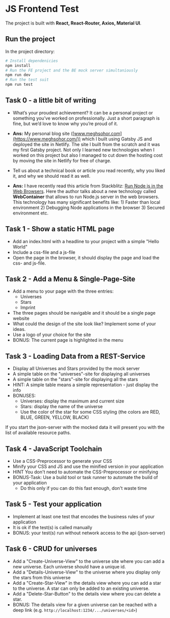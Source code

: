# JS Frontend Test
The project is built with **React, React-Router, Axios, Material UI**.
## Run the project

In the project directory:

```bash
# Install dependenicies
npm install
# Run the FE project and the BE mock server simultaniously
npm run dev
# Run the test suit
npm run test
```

## Task 0 - a little bit of writing 

   * What’s your proudest achievement? It can be a personal project or something you’ve worked on professionally. Just a short paragraph is fine, but we’d love to know why you’re proud of it.
   * **Ans:** My personal blog site ([www.meghsohor.com](https://www.meghsohor.com/)) which I built using Gatsby JS and deployed the site in Netlify. The site I built from the scratch and it was my first Gatsby project. Not only I learned new technologies when I worked on this project but also I managed to cut down the hosting cost by moving the site in Netlify for free of charge.
   
   * Tell us about a technical book or article you read recently, why you liked it, and why we should read it as well.
   * **Ans:** I have recently read this article from Stackblitz: [Run Node js in the Web Browsers](https://blog.stackblitz.com/posts/introducing-webcontainers/). Here the author talks about a new technology called **WebContainer** that allows to run Node.js server in the web browsers. This technology has many significant benefits like: 1) Faster than local environment 2) Debugging Node applications in the browser 3) Secured environment etc.


## Task 1 - Show a static HTML page

   * Add an index.html with a headline to your project with a simple "Hello World"
   * Include a css-file and a js-file
   * Open the page in the browser, it should display the page and load the css- and js-file.


## Task 2 - Add a Menu & Single-Page-Site

   * Add a menu to your page with the three entries:
      * Universes
      * Stars
      * Imprint
   * The three pages should be navigable and it should be a single page website
   * What could the design of the site look like? Implement some of your ideas.
   * Use a logo of your choice for the site 
   * BONUS: The current page is highlighted in the menu


## Task 3 - Loading Data from a REST-Service

   * Display all Universes and Stars provided by the mock server 
   * A simple table on the "universes"-site for displaying all universes
   * A simple table on the "stars"-site for displaying all the stars
   * HINT: A simple table means a simple representation - just display the info
   * BONUSES:
      * Universes: display the maximum and current size
      * Stars: display the name of the universe
      * Use the color of the star for some CSS styling (the colors are RED, BLUE, GREEN, YELLOW, BLACK)

If you start the json-server with the mocked data it will present you with the list of available resource paths.


## Task 4 - JavaScript Toolchain

   * Use a CSS-Preprocessor to generate your CSS
   * Minify your CSS and JS and use the minified version in your application
   * HINT You don't need to automate the CSS-Preprocessor or minifying
   * BONUS-Task: Use a build tool or task runner to automate the build of your application
      * Do this only if you can do this fast enough, don't waste time


## Task 5 - Test your application

   * Implement at least one test that encodes the business rules of your application
   * It is ok if the test(s) is called manually
   * BONUS: your test(s) run without network access to the api (json-server)


## Task 6 - CRUD for universes

   * Add a "Create-Universe-View" to the universe site where you can add a new universe. Each universe should have a unique id. 
   * Add a "Details-Universe-View" to the universe where you display only the stars from this universe
   * Add a "Create-Star-View" in the details view where you can add a star to the universe. A star can only be added to an existing universe.
   * Add a "Delete-Star-Button" to the details view where you can delete a star.
   * BONUS: The details view for a given universe can be reached with a deep link (e.g. ```http://localhost:1234/.../universes/<id>```)

